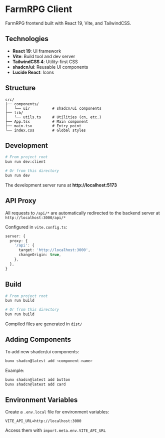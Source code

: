 # FarmRPG Client

FarmRPG frontend built with React 19, Vite, and TailwindCSS.

## Technologies

- **React 19**: UI framework
- **Vite**: Build tool and dev server
- **TailwindCSS 4**: Utility-first CSS
- **shadcn/ui**: Reusable UI components
- **Lucide React**: Icons

## Structure

```
src/
├── components/
│   └── ui/          # shadcn/ui components
├── lib/
│   └── utils.ts     # Utilities (cn, etc.)
├── App.tsx          # Main component
├── main.tsx         # Entry point
└── index.css        # Global styles
```

## Development

```bash
# From project root
bun run dev:client

# Or from this directory
bun run dev
```

The development server runs at **http://localhost:5173**

## API Proxy

All requests to `/api/*` are automatically redirected to the backend server at `http://localhost:3000/api/*`

Configured in `vite.config.ts`:
```typescript
server: {
  proxy: {
    '/api': {
      target: 'http://localhost:3000',
      changeOrigin: true,
    },
  },
}
```

## Build

```bash
# From project root
bun run build

# Or from this directory
bun run build
```

Compiled files are generated in `dist/`

## Adding Components

To add new shadcn/ui components:

```bash
bunx shadcn@latest add <component-name>
```

Example:
```bash
bunx shadcn@latest add button
bunx shadcn@latest add card
```

## Environment Variables

Create a `.env.local` file for environment variables:

```env
VITE_API_URL=http://localhost:3000
```

Access them with `import.meta.env.VITE_API_URL`
